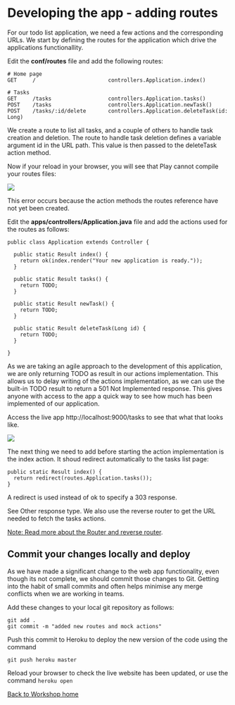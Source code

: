 <link href="index.css" rel="stylesheet" type="text/css">

# Developing the app - adding routes

  For our todo list application, we need a few actions and the corresponding URLs. We start by defining the routes for the application which drive the applications functionallity.

  Edit the **conf/routes** file and add the following routes:

    # Home page
    GET     /                       controllers.Application.index()

    # Tasks          
    GET     /tasks                  controllers.Application.tasks()
    POST    /tasks                  controllers.Application.newTask()
    POST    /tasks/:id/delete       controllers.Application.deleteTask(id: Long)


  We create a route to list all tasks, and a couple of others to handle task creation and deletion. The route to handle task deletion defines a variable argument id in the URL path. This value is then passed to the deleteTask action method.

Now if your reload in your browser, you will see that Play cannot compile your routes files:

<a href="images/06x01-play-app-routes-error-no-actions.png"><img src="images/06x01-play-app-routes-error-no-actions.png"></a>

  This error occurs because the action methods the routes reference have not yet been created.
  
  Edit the **apps/controllers/Application.java** file and add the actions used for the routes as follows:

    public class Application extends Controller {

      public static Result index() {
        return ok(index.render("Your new application is ready."));
      }

      public static Result tasks() {
        return TODO;
      }

      public static Result newTask() {
        return TODO;
      }

      public static Result deleteTask(Long id) {
        return TODO;
      }

    }


  As we are taking an agile approach to the development of this application, we are only returning TODO as result in our actions implementation. This allows us to delay writing of the actions implementation, as we can use the built-in TODO result to return a 501 Not Implemented response.  This gives anyone with access to the app a quick way to see how much has been implemented of our application.

  Access the live app http://localhost:9000/tasks to see that what that looks like.

<a href="images/06x02-play-app-todo-action-not-implemented.png"><img src="images/06x02-play-app-todo-action-not-implemented.png"></a>

  The next thing we need to add before starting the action implementation is the index action. It shoud redirect automatically to the tasks list page:

    public static Result index() {
      return redirect(routes.Application.tasks());
    }

  A redirect is used instead of ok to specify a 303 response.  
  
  See Other response type. We also use the reverse router to get the URL needed to fetch the tasks actions.

[Note: Read more about the Router and reverse router](http://www.playframework.com/documentation/2.1.0/JavaRouting).


## Commit your changes locally and deploy

  As we have made a significant change to the web app functionality, even though its not complete, we should commit those changes to Git.  Getting into the habit of small commits and often helps minimise any merge conflicts when we are working in teams.
  
  Add these changes to your local git repository as follows:
  
    git add .
    git commit -m "added new routes and mock actions"

  Push this commit to Heroku to deploy the new version of the code using the command
  
    git push heroku master

  Reload your browser to check the live website has been updated, or use the command `heroku open` 


[Back to Workshop home](index.html)

